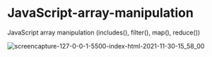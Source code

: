 # JavaScript-array-manipulation
JavaScript array manipulation (includes(), filter(), map(), reduce())

![screencapture-127-0-0-1-5500-index-html-2021-11-30-15_58_00](https://user-images.githubusercontent.com/56125560/144028261-2bebd32e-bce0-458a-ac8c-5c310feb1bf4.png)
